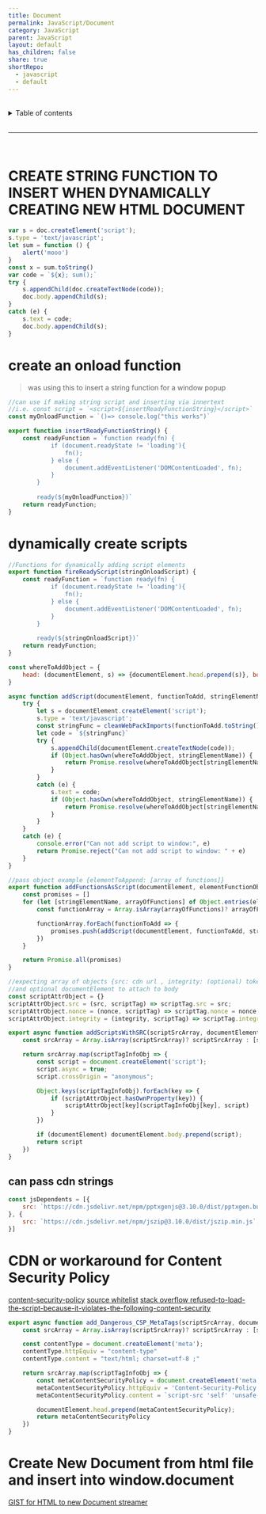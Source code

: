 ```yaml
---
title: Document
permalink: JavaScript/Document
category: JavaScript
parent: JavaScript
layout: default
has_children: false
share: true
shortRepo:
  - javascript
  - default                
---
```



<br/>                

<details markdown="block">                      
<summary>                      
Table of contents                      
</summary>                      
{: .text-delta }                      
1. TOC                      
{:toc}                      
</details>                      

<br/>                      

***                      

<br/>      

# CREATE STRING FUNCTION TO INSERT WHEN DYNAMICALLY CREATING NEW HTML DOCUMENT

```javascript      
var s = doc.createElement('script');
s.type = 'text/javascript';
let sum = function () {
    alert('mooo')
}
const x = sum.toString()
var code = `${x}; sum();`
try {
    s.appendChild(doc.createTextNode(code));
    doc.body.appendChild(s);
}
catch (e) {
    s.text = code;
    doc.body.appendChild(s);
}      
```      

# create an onload function

> was using this to insert a string function for a window popup

```javascript      
//can use if making string script and inserting via innertext      
//i.e. const script = `<script>${insertReadyFunctionString}</script>`      
const myOnloadFunction = `()=> console.log("this works")`

export function insertReadyFunctionString() {
    const readyFunction = `function ready(fn) {      
            if (document.readyState != 'loading'){      
                fn();      
            } else {      
                document.addEventListener('DOMContentLoaded', fn);      
            }      
        }      
      
        ready(${myOnloadFunction})`
    return readyFunction;
}      
```      

# dynamically create scripts

```javascript      
//Functions for dynamically adding script elements      
export function fireReadyScript(stringOnloadScript) {
    const readyFunction = `function ready(fn) {      
            if (document.readyState != 'loading'){      
                fn();      
            } else {      
                document.addEventListener('DOMContentLoaded', fn);      
            }      
        }      
      
        ready(${stringOnloadScript})`
    return readyFunction;
}

const whereToAddObject = {
    head: (documentElement, s) => {documentElement.head.prepend(s)}, body_top: (documentElement, s) => {documentElement.body.prepend(s)}, body_bottom: (documentElement, s) => {documentElement.body.appendChild(s)}
}

async function addScript(documentElement, functionToAdd, stringElementName) {
    try {
        let s = documentElement.createElement('script');
        s.type = 'text/javascript';
        const stringFunc = cleanWebPackImports(functionToAdd.toString())
        let code = `${stringFunc}`
        try {
            s.appendChild(documentElement.createTextNode(code));
            if (Object.hasOwn(whereToAddObject, stringElementName)) {
                return Promise.resolve(whereToAddObject[stringElementName](documentElement, s))
            }
        }
        catch (e) {
            s.text = code;
            if (Object.hasOwn(whereToAddObject, stringElementName)) {
                return Promise.resolve(whereToAddObject[stringElementName](documentElement, s))
            }
        }
    }
    catch (e) {
        console.error("Can not add script to window:", e)
        return Promise.reject("Can not add script to window: " + e)
    }
}

//pass object example {elementToAppend: [array of functions]}      
export function addFunctionsAsScript(documentElement, elementFunctionObject) {
    const promises = []
    for (let [stringElementName, arrayOfFunctions] of Object.entries(elementFunctionObject)) {
        const functionArray = Array.isArray(arrayOfFunctions)? arrayOfFunctions : [arrayOfFunctions]

        functionArray.forEach(functionToAdd => {
            promises.push(addScript(documentElement, functionToAdd, stringElementName))
        })
    }

    return Promise.all(promises)
}

//expecting array of objects {src: cdn url , integrity: (optional) token, nonce: (optional) generated random id for script}      
//and optional documentElement to attach to body      
const scriptAttrObject = {}
scriptAttrObject.src = (src, scriptTag) => scriptTag.src = src;
scriptAttrObject.nonce = (nonce, scriptTag) => scriptTag.nonce = nonce;
scriptAttrObject.integrity = (integrity, scriptTag) => scriptTag.integrity = integrity;

export async function addScriptsWithSRC(scriptSrcArray, documentElement) {
    const srcArray = Array.isArray(scriptSrcArray)? scriptSrcArray : [scriptSrcArray]

    return srcArray.map(scriptTagInfoObj => {
        const script = document.createElement('script');
        script.async = true;
        script.crossOrigin = "anonymous";

        Object.keys(scriptTagInfoObj).forEach(key => {
            if (scriptAttrObject.hasOwnProperty(key)) {
                scriptAttrObject[key](scriptTagInfoObj[key], script)
            }
        })

        if (documentElement) documentElement.body.prepend(script);
        return script
    })
}

```      

## can pass cdn strings

```javascript      
const jsDependents = [{
    src: `https://cdn.jsdelivr.net/npm/pptxgenjs@3.10.0/dist/pptxgen.bundle.js`, metaSrcContent: `https://cdn.jsdelivr.net`, integrity: `sha256-Wy9VBv6NL/AYHtNghEzGN525/yDwqqVoNXOScJYakwc=`, nonce: `cdn-${Math.floor(Math.random() * 35)}`
}, {
    src: `https://cdn.jsdelivr.net/npm/jszip@3.10.0/dist/jszip.min.js`, metaSrcContent: `https://cdn.jsdelivr.net`, integrity: `sha256-RJEp/lRYoP8E7Mlpwa0GG4iCrDTmCSa8jxO6NrYUrOQ=`, nonce: `cdn-${Math.floor(Math.random() * 35)}`
}]      
```

# CDN or workaround for Content Security Policy

[content-security-policy](https://content-security-policy.com/      )
[source whitelist](https://web.dev/csp/#source-whitelists      )
[stack overflow refused-to-load-the-script-because-it-violates-the-following-content-security](https://stackoverflow.com/questions/31211359/refused-to-load-the-script-because-it-violates-the-following-content-security-po/31219814#31219814)

```javascript      
export async function add_Dangerous_CSP_MetaTags(scriptSrcArray, documentElement) {
    const srcArray = Array.isArray(scriptSrcArray)? scriptSrcArray : [scriptSrcArray]

    const contentType = document.createElement('meta');
    contentType.httpEquiv = "content-type"
    contentType.content = "text/html; charset=utf-8 ;"

    return srcArray.map(scriptTagInfoObj => {
        const metaContentSecurityPolicy = document.createElement('meta');
        metaContentSecurityPolicy.httpEquiv = 'Content-Security-Policy'
        metaContentSecurityPolicy.content = `script-src 'self' 'unsafe-inline' 'unsafe-eval' ${scriptTagInfoObj?.metaSrcContent} ${scriptTagInfoObj?.nonce} ${scriptTagInfoObj?.integrity}`

        documentElement.head.prepend(metaContentSecurityPolicy);
        return metaContentSecurityPolicy
    })
}      
```      

# Create New Document from html file and insert into window.document

[GIST for HTML to new Document streamer](https://gist.github.com/14paxton/a5a6b17131a2791b757973f866e3eb98)